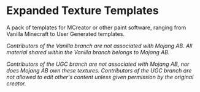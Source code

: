 # Expanded Texture Templates
A pack of templates for MCreator or other paint software, ranging from Vanilla Minecraft to User Generated templates. 


*Contributors of the Vanilla branch are not associated with Mojang AB. All material shared within the Vanilla branch belongs to Mojang AB.*

*Contributors of the UGC branch are not associated with Mojang AB, nor does Mojang AB own these textures.*
*Contributors of the UGC branch are not allowed to edit other's content unless given permission by the original creator.*
